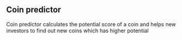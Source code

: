 ## Coin predictor

Coin predictor calculates the potential score of a coin and helps new investors to find out new coins which has higher potential 
